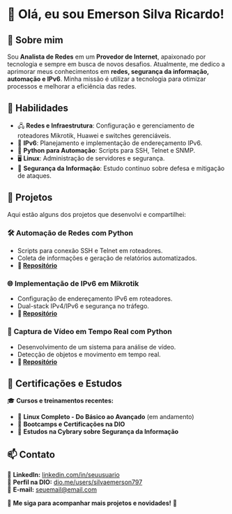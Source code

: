 # 👋 Olá, eu sou Emerson Silva Ricardo!

## 🚀 Sobre mim
Sou **Analista de Redes** em um **Provedor de Internet**, apaixonado por tecnologia e sempre em busca de novos desafios. Atualmente, me dedico a aprimorar meus conhecimentos em **redes, segurança da informação, automação e IPv6**. Minha missão é utilizar a tecnologia para otimizar processos e melhorar a eficiência das redes.

## 🔧 Habilidades
- 🖧 **Redes e Infraestrutura**: Configuração e gerenciamento de roteadores Mikrotik, Huawei e switches gerenciáveis.
- 📡 **IPv6**: Planejamento e implementação de endereçamento IPv6.
- 🐍 **Python para Automação**: Scripts para SSH, Telnet e SNMP.
- 🖥️ **Linux**: Administração de servidores e segurança.
- 🔐 **Segurança da Informação**: Estudo contínuo sobre defesa e mitigação de ataques.

## 📂 Projetos
Aqui estão alguns dos projetos que desenvolvi e compartilhei:

### 🛠️ **Automação de Redes com Python**
- Scripts para conexão SSH e Telnet em roteadores.
- Coleta de informações e geração de relatórios automatizados.
- **🔗 [Repositório](https://github.com/seuusuario/projeto1)**

### 🌐 **Implementação de IPv6 em Mikrotik**
- Configuração de endereçamento IPv6 em roteadores.
- Dual-stack IPv4/IPv6 e segurança no tráfego.
- **🔗 [Repositório](https://github.com/seuusuario/projeto2)**

### 🎥 **Captura de Vídeo em Tempo Real com Python**
- Desenvolvimento de um sistema para análise de vídeo.
- Detecção de objetos e movimento em tempo real.
- **🔗 [Repositório](https://github.com/seuusuario/projeto3)**

## 📜 Certificações e Estudos
🎓 **Cursos e treinamentos recentes:**
- 📜 **Linux Completo - Do Básico ao Avançado** (em andamento)
- 📜 **Bootcamps e Certificações na DIO**
- 📜 **Estudos na Cybrary sobre Segurança da Informação**

## 📫 Contato
💼 **LinkedIn:** [linkedin.com/in/seuusuario](https://linkedin.com/in/seuusuario)  
📡 **Perfil na DIO:** [dio.me/users/silvaemerson797](https://www.dio.me/users/silvaemerson797)  
📧 **E-mail:** seuemail@email.com  

📌 **Me siga para acompanhar mais projetos e novidades!** 🚀
